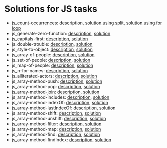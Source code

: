 # Solutions for JS tasks
- js_count-occurrences:
    [description](https://github.com/mate-academy/js_count-occurrences),
    [solution using split](./js_count-occurrences/countOccurrences.js),
    [solution using for loop](./js_count-occurrences/countOccurrences2.js)
- js_generate-zero-function:
    [description](https://github.com/mate-academy/js_generate-zero-function),
    [solution](./js_generate-zero-function/generateZeroFunction.js)
- js_capitals-first:
    [description](https://github.com/mate-academy/js_capitals-first),
    [solution](./js_capitals-first/capitalsFirst.js)
- js_double-trouble:
    [description](https://github.com/mate-academy/js_double-trouble),
    [solution](./js_double-trouble/doubleTrouble.js)
- js_style-to-object:
    [description](https://github.com/mate-academy/js_style-to-object),
    [solution](./js_style-to-object/convertToObject.js)
- js_array-of-people:
    [description](https://github.com/mate-academy/js_array-of-people),
    [solution](./js_array-of-people/arrayOfPeople.js)   
- js_set-of-people:
    [description](https://github.com/mate-academy/js_set-of-people),
    [solution](./js_set-of-people/setOfPeople.js)
- js_map-of-people:
    [description](https://github.com/mate-academy/js_map-of-people),
    [solution](./js_map-of-people/mapOfPeople.js)  
- js_n-for-names:
    [description](https://github.com/mate-academy/js_n-for-names),
    [solution](./js_n-for-names/nIsForName.js)
- js_alliterated-actors:
    [description](https://github.com/mate-academy/js_alliterated-actors),
    [solution](./js_alliterated-actors/alliteratedActors.js)
- js_array-method-push:
    [description](https://github.com/mate-academy/js_array-method-push),
    [solution](./js_array-method-push/arrayMethodPush.js)
- js_array-method-pop:
    [description](https://github.com/mate-academy/js_array-method-pop),
    [solution](./js_array-method-pop/arrayMethodPop.js)
- js_array-method-join:
    [description](https://github.com/mate-academy/js_array-method-join),
    [solution](./js_array-method-join/arrayMethodJoin.js)
- js_array-method-includes:
    [description](https://github.com/mate-academy/js_array-method-includes),
    [solution](./js_array-method-includes/arrayMethodIncludes.js)
- js_array-method-indexOf:
    [description](https://github.com/mate-academy/js_array-method-indexOf),
    [solution](./js_array-method-indexOf/arrayMethodIndexOf.js)
- js_array-method-lastIndexOf:
    [description](https://github.com/mate-academy/js_array-method-lastIndexOf),
    [solution](./js_array-method-lastIndexOf/arrayMethodLastIndexOf.js)
- js_array-method-shift:
    [description](https://github.com/mate-academy/js_array-method-shift),
    [solution](./js_array-method-shift/arrayMethodShift.js)
 - js_array-method-unshift:
    [description](https://github.com/mate-academy/js_array-method-unshift),
    [solution](./js_array-method-unshift/arrayMethodUnshift.js)
- js_array-method-filter:
    [description](https://github.com/mate-academy/js_array-method-filter),
    [solution](./js_array-method-filter/arrayMethodFilter.js)
- js_array-method-map:
    [description](https://github.com/mate-academy/js_array-method-map),
    [solution](./js_array-method-map/arrayMethodMap.js)
- js_array-method-find:
    [description](https://github.com/mate-academy/js_array-method-find),
    [solution](./js_array-method-find/arrayMethodFind.js)
- js_array-method-findIndex:
    [description](https://github.com/mate-academy/js_array-method-findIndex),
    [solution](./js_array-method-findIndex/arrayMethodFindIndex.js)

